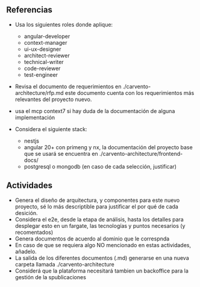## Referencias

- Usa los siguientes roles donde aplique:
  - angular-developer
  - context-manager
  - ui-ux-designer
  - architect-reviewer
  - technical-writer
  - code-reviewer
  - test-engineer

- Revisa el documento de requerimientos en ./carvento-architecture/rfp.md este documento cuenta con los requerimientos más relevantes del proyecto nuevo. 
- usa el mcp context7 si hay duda de la documentación de alguna implementación
- Considera el siguiente stack: 
    - nestjs
    - angular 20+ con primeng y nx, la documentación del proyecto base que se usará se encuentra en ./carvento-architecture/frontend-docs/
    - postgresql o mongodb (en caso de cada selección, justificar)

## Actividades

- Genera el diseño de arquitectura, y componentes para este nuevo proyecto, sé lo más descriptible para justificar el por qué de cada desición.
- Considera el e2e, desde la etapa de análisis, hasta los detalles para desplegar esto en un fargate, las tecnologías y puntos necesarios (y recomentados)
- Genera documentos de acuerdo al dominio que le correspnda
- En caso de que se requiera algo NO mencionado en estas actividades, añadelo.
- La salida de los diferentes documentos (.md) generarse en una nueva carpeta llamada ./carvento-architecture
- Considerá que la plataforma necesitará tambien un backoffice para la gestión de la spublicaciones
